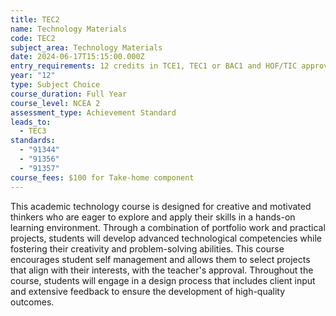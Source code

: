```yaml
---
title: TEC2
name: Technology Materials
code: TEC2
subject_area: Technology Materials
date: 2024-06-17T15:15:00.000Z
entry_requirements: 12 credits in TCE1, TEC1 or BAC1 and HOF/TIC approval
year: "12"
type: Subject Choice
course_duration: Full Year
course_level: NCEA 2
assessment_type: Achievement Standard
leads_to:
  - TEC3
standards:
  - "91344"
  - "91356"
  - "91357"
course_fees: $100 for Take-home component
---
```

This academic technology course is designed for creative and motivated thinkers who are eager to explore and apply their skills in a hands-on learning environment. Through a combination of portfolio work and practical projects, students will develop advanced technological competencies while fostering their creativity and problem-solving abilities. This course encourages student self management and allows them to select projects that align with their interests, with the teacher's approval. Throughout the course, students will engage in a design process that includes client input and extensive feedback to ensure the development of high-quality outcomes.
